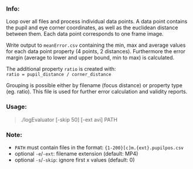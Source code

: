 ### Info:
Loop over all files and process individual data points. A data point contains the pupil and eye corner coordinates, as well as the euclidean distance between them. Each data point corresponds to one frame image.

Write output to `meanError.csv` containing the min, max and average values for each data point property (4 points, 2 distances). Furthermore the error margin (average to lower and upper bound, min to max) is calculated.

The additional property `ratio` is created with:  
`ratio = pupil_distance / corner_distance`

Grouping is possible either by filename (focus distance) or property type (eg. ratio). This file is used for further error calculation and validity reports.


### Usage:
> ./logEvaluator [-skip 50] [-ext avi] PATH


### Note:
- `PATH` must contain files in the format: `{1-200}[c]m.{ext}.pupilpos.csv`
- optional `-e`/`-ext`: filename extension (default: MP4)
- optional `-s`/`-skip`: ignore first x values (default: 0)